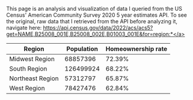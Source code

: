 This page is an analysis and visualization of data I queried from the US Census' American Community Survey 2020 5 year estimates API. To see the original, raw data that I retrieved from the API before analyzing it, navigate here: <a href="https://api.census.gov/data/2022/acs/acs5?get=NAME,B25008_001E,B25008_002E,B01003_001E&for=region:*">https://api.census.gov/data/2022/acs/acs5?get=NAME,B25008_001E,B25008_002E,B01003_001E&for=region:*</a>

|Region|Population|Homeownership rate|
|---|---|---|
|Midwest Region|68857396|72.39%|
|South Region|126499924|68.22%|
|Northeast Region|57312797|65.87%|
|West Region|78427476|62.84%|
